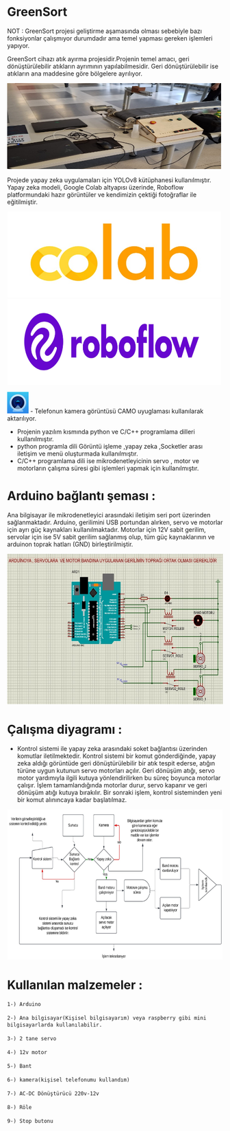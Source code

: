 # GreenSort

NOT : GreenSort projesi geliştirme aşamasında olması sebebiyle bazı fonksiyonlar çalışmıyor durumdadır ama temel yapması gereken işlemleri yapıyor.

GreenSort cihazı atık ayırma projesidir.Projenin temel amacı, geri dönüştürülebilir atıkların ayrımının yapılabilmesidir. Geri dönüştürülebilir ise atıkların ana maddesine göre bölgelere ayrılıyor.

<img src="GreenSort/img/GreenSort.jpg" alt="Proje Görseli" width="500" height="200"/>

Projede yapay zeka uygulamaları için YOLOv8 kütüphanesi kullanılmıştır. Yapay zeka modeli, Google Colab altyapısı üzerinde, Roboflow platformundaki hazır görüntüler ve kendimizin çektiği fotoğraflar ile eğitilmiştir.

<img src="GreenSort/img/colob.jpg" alt="Proje Görseli" width="500" height="200"/> <img src="GreenSort/img/roboflow.jpg" alt="Proje Görseli" width="500" height="200"/>

<img src="GreenSort/img/Camo.jpg" alt="Proje Görseli" width="50" height="50"/> - Telefonun kamera görüntüsü CAMO uyuglaması kullanılarak aktarılıyor.

- Projenin yazılım kısmında python ve C/C++ programlama dilleri kullanılmıştır.
- python programla dili Görüntü işleme ,yapay zeka ,Socketler arası iletişim ve menü oluşturmada kullanılmıştır.
- C/C++ programlama dili ise mikrodenetleyicinin servo , motor ve motorların çalışma süresi gibi işlemleri yapmak için kullanılmıştır.

# Arduino bağlantı şeması :

Ana bilgisayar ile mikrodenetleyici arasındaki iletişim seri port üzerinden sağlanmaktadır. Arduino, gerilimini USB portundan alırken, servo ve motorlar için ayrı güç kaynakları kullanılmaktadır. Motorlar için 12V sabit gerilim, servolar için ise 5V sabit gerilim sağlanmış olup, tüm güç kaynaklarının ve arduinon toprak hatları (GND) birleştirilmiştir.

<img src="GreenSort/img/Arduinonun_bağlantı_şeması.jpg" alt="Proje Görseli" width="800" height="350"/>

# Çalışma diyagramı :  

  - Kontrol sistemi ile yapay zeka arasındaki soket bağlantısı üzerinden komutlar iletilmektedir. Kontrol sistemi bir komut gönderdiğinde, yapay zeka aldığı görüntüde geri dönüştürülebilir bir atık tespit ederse, atığın türüne uygun kutunun servo motorları açılır. Geri dönüşüm atığı, servo motor yardımıyla ilgili kutuya yönlendirilirken bu süreç boyunca motorlar çalışır. İşlem tamamlandığında motorlar durur, servo kapanır ve geri dönüşüm atığı kutuya bırakılır. Bir sonraki işlem, kontrol sisteminden yeni bir komut alınıncaya kadar başlatılmaz.

<img src="GreenSort/img/Diyagram.jpg" alt="Proje Görseli" width="1000" height="350"/>

# Kullanılan malzemeler  : 
    
    1-) Arduino 
    
    2-) Ana bilgisayar(Kişisel bilgisayarım) veya raspberry gibi mini bilgisayarlarda kullanılabilir.
    
    3-) 2 tane servo 
    
    4-) 12v motor 
    
    5-) Bant 
    
    6-) kamera(kişisel telefonumu kullandım) 

    7-) AC-DC Dönüştürücü 220v-12v

    8-) Röle 

    9-) Stop butonu






